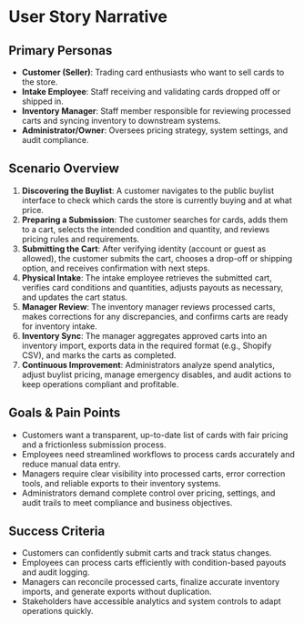 # User Story Narrative

## Primary Personas
- **Customer (Seller)**: Trading card enthusiasts who want to sell cards to the store.
- **Intake Employee**: Staff receiving and validating cards dropped off or shipped in.
- **Inventory Manager**: Staff member responsible for reviewing processed carts and syncing inventory to downstream systems.
- **Administrator/Owner**: Oversees pricing strategy, system settings, and audit compliance.

## Scenario Overview
1. **Discovering the Buylist**: A customer navigates to the public buylist interface to check which cards the store is currently buying and at what price.
2. **Preparing a Submission**: The customer searches for cards, adds them to a cart, selects the intended condition and quantity, and reviews pricing rules and requirements.
3. **Submitting the Cart**: After verifying identity (account or guest as allowed), the customer submits the cart, chooses a drop-off or shipping option, and receives confirmation with next steps.
4. **Physical Intake**: The intake employee retrieves the submitted cart, verifies card conditions and quantities, adjusts payouts as necessary, and updates the cart status.
5. **Manager Review**: The inventory manager reviews processed carts, makes corrections for any discrepancies, and confirms carts are ready for inventory intake.
6. **Inventory Sync**: The manager aggregates approved carts into an inventory import, exports data in the required format (e.g., Shopify CSV), and marks the carts as completed.
7. **Continuous Improvement**: Administrators analyze spend analytics, adjust buylist pricing, manage emergency disables, and audit actions to keep operations compliant and profitable.

## Goals & Pain Points
- Customers want a transparent, up-to-date list of cards with fair pricing and a frictionless submission process.
- Employees need streamlined workflows to process cards accurately and reduce manual data entry.
- Managers require clear visibility into processed carts, error correction tools, and reliable exports to their inventory systems.
- Administrators demand complete control over pricing, settings, and audit trails to meet compliance and business objectives.

## Success Criteria
- Customers can confidently submit carts and track status changes.
- Employees can process carts efficiently with condition-based payouts and audit logging.
- Managers can reconcile processed carts, finalize accurate inventory imports, and generate exports without duplication.
- Stakeholders have accessible analytics and system controls to adapt operations quickly.

